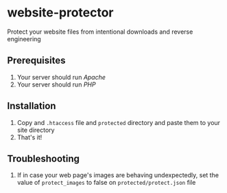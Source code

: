 # website-protector
Protect your website files from intentional downloads and reverse engineering

## Prerequisites
1. Your server should run *Apache*
2. Your server should run *PHP*

## Installation
1. Copy and `.htaccess` file and `protected` directory and paste them to your site directory
2. That's it!

## Troubleshooting
1. If in case your web page's images are behaving undexpectedly, set the value of `protect_images` to false on `protected/protect.json` file
